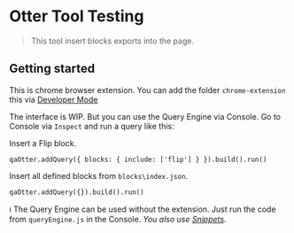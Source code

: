 # Otter Tool Testing
> This tool insert blocks exports into the page.

## Getting started

This is chrome browser extension. You can add the folder `chrome-extension` this via [Developer Mode](https://developer.chrome.com/docs/extensions/mv3/faq/#:~:text=You%20can%20start%20by%20turning,a%20packaged%20extension,%20and%20more.)

The interface is WIP. But you can use the Query Engine via Console. Go to Console via `Inspect` and run a query like this:

Insert a Flip block.
```
qaOtter.addQuery({ blocks: { include: ['flip'] } }).build().run()
```

Insert all defined blocks from `blocks\index.json`.
```
qaOtter.addQuery({}).build().run()
``` 

:information_source: The Query Engine can be used without the extension. Just run the code from `queryEngine.js` in the Console. *You also use [Snippets](https://developer.chrome.com/docs/devtools/javascript/snippets/).*
